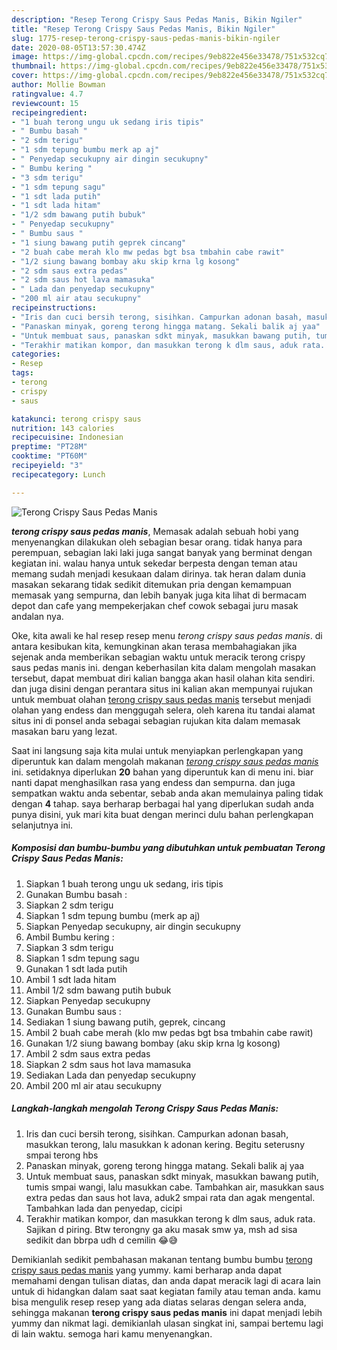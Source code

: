 ```yaml
---
description: "Resep Terong Crispy Saus Pedas Manis, Bikin Ngiler"
title: "Resep Terong Crispy Saus Pedas Manis, Bikin Ngiler"
slug: 1775-resep-terong-crispy-saus-pedas-manis-bikin-ngiler
date: 2020-08-05T13:57:30.474Z
image: https://img-global.cpcdn.com/recipes/9eb822e456e33478/751x532cq70/terong-crispy-saus-pedas-manis-foto-resep-utama.jpg
thumbnail: https://img-global.cpcdn.com/recipes/9eb822e456e33478/751x532cq70/terong-crispy-saus-pedas-manis-foto-resep-utama.jpg
cover: https://img-global.cpcdn.com/recipes/9eb822e456e33478/751x532cq70/terong-crispy-saus-pedas-manis-foto-resep-utama.jpg
author: Mollie Bowman
ratingvalue: 4.7
reviewcount: 15
recipeingredient:
- "1 buah terong ungu uk sedang iris tipis"
- " Bumbu basah "
- "2 sdm terigu"
- "1 sdm tepung bumbu merk ap aj"
- " Penyedap secukupny air dingin secukupny"
- " Bumbu kering "
- "3 sdm terigu"
- "1 sdm tepung sagu"
- "1 sdt lada putih"
- "1 sdt lada hitam"
- "1/2 sdm bawang putih bubuk"
- " Penyedap secukupny"
- " Bumbu saus "
- "1 siung bawang putih geprek cincang"
- "2 buah cabe merah klo mw pedas bgt bsa tmbahin cabe rawit"
- "1/2 siung bawang bombay aku skip krna lg kosong"
- "2 sdm saus extra pedas"
- "2 sdm saus hot lava mamasuka"
- " Lada dan penyedap secukupny"
- "200 ml air atau secukupny"
recipeinstructions:
- "Iris dan cuci bersih terong, sisihkan. Campurkan adonan basah, masukkan terong, lalu masukkan k adonan kering. Begitu seterusny smpai terong hbs"
- "Panaskan minyak, goreng terong hingga matang. Sekali balik aj yaa"
- "Untuk membuat saus, panaskan sdkt minyak, masukkan bawang putih, tumis smpai wangi, lalu masukkan cabe. Tambahkan air, masukkan saus extra pedas dan saus hot lava, aduk2 smpai rata dan agak mengental. Tambahkan lada dan penyedap, cicipi"
- "Terakhir matikan kompor, dan masukkan terong k dlm saus, aduk rata. Sajikan d piring. Btw terongny ga aku masak smw ya, msh ad sisa sedikit dan bbrpa udh d cemilin 😂😅"
categories:
- Resep
tags:
- terong
- crispy
- saus

katakunci: terong crispy saus 
nutrition: 143 calories
recipecuisine: Indonesian
preptime: "PT28M"
cooktime: "PT60M"
recipeyield: "3"
recipecategory: Lunch

---
```



![Terong Crispy Saus Pedas Manis](https://img-global.cpcdn.com/recipes/9eb822e456e33478/751x532cq70/terong-crispy-saus-pedas-manis-foto-resep-utama.jpg)

<b><i>terong crispy saus pedas manis</i></b>, Memasak adalah sebuah hobi yang menyenangkan dilakukan oleh sebagian besar orang. tidak hanya para perempuan, sebagian laki laki juga sangat banyak yang berminat dengan kegiatan ini. walau hanya untuk sekedar berpesta dengan teman atau memang sudah menjadi kesukaan dalam dirinya. tak heran dalam dunia masakan sekarang tidak sedikit ditemukan pria dengan kemampuan memasak yang sempurna, dan lebih banyak juga kita lihat di bermacam depot dan cafe yang mempekerjakan chef cowok sebagai juru masak andalan nya.



Oke, kita awali ke hal resep resep menu <i>terong crispy saus pedas manis</i>. di antara kesibukan kita, kemungkinan akan terasa membahagiakan jika sejenak anda memberikan sebagian waktu untuk meracik terong crispy saus pedas manis ini. dengan keberhasilan kita dalam mengolah masakan tersebut, dapat membuat diri kalian bangga akan hasil olahan kita sendiri. dan juga disini dengan perantara situs ini kalian akan mempunyai rujukan untuk membuat olahan <u>terong crispy saus pedas manis</u> tersebut menjadi olahan yang endess dan menggugah selera, oleh karena itu tandai alamat situs ini di ponsel anda sebagai sebagian rujukan kita dalam memasak masakan baru yang lezat.


Saat ini langsung saja kita mulai untuk menyiapkan perlengkapan yang diperuntuk kan dalam mengolah makanan <u><i>terong crispy saus pedas manis</i></u> ini. setidaknya diperlukan <b>20</b> bahan yang diperuntuk kan di menu ini. biar nanti dapat menghasilkan rasa yang endess dan sempurna. dan juga sempatkan waktu anda sebentar, sebab anda akan memulainya paling tidak dengan <b>4</b> tahap. saya berharap berbagai hal yang diperlukan sudah anda punya disini, yuk mari kita buat dengan merinci dulu bahan perlengkapan selanjutnya ini.

<!--inarticleads1-->

##### Komposisi dan bumbu-bumbu yang dibutuhkan untuk pembuatan Terong Crispy Saus Pedas Manis:

1. Siapkan 1 buah terong ungu uk sedang, iris tipis
1. Gunakan  Bumbu basah :
1. Siapkan 2 sdm terigu
1. Siapkan 1 sdm tepung bumbu (merk ap aj)
1. Siapkan  Penyedap secukupny, air dingin secukupny
1. Ambil  Bumbu kering :
1. Siapkan 3 sdm terigu
1. Siapkan 1 sdm tepung sagu
1. Gunakan 1 sdt lada putih
1. Ambil 1 sdt lada hitam
1. Ambil 1/2 sdm bawang putih bubuk
1. Siapkan  Penyedap secukupny
1. Gunakan  Bumbu saus :
1. Sediakan 1 siung bawang putih, geprek, cincang
1. Ambil 2 buah cabe merah (klo mw pedas bgt bsa tmbahin cabe rawit)
1. Gunakan 1/2 siung bawang bombay (aku skip krna lg kosong)
1. Ambil 2 sdm saus extra pedas
1. Siapkan 2 sdm saus hot lava mamasuka
1. Sediakan  Lada dan penyedap secukupny
1. Ambil 200 ml air atau secukupny




<!--inarticleads2-->

##### Langkah-langkah mengolah Terong Crispy Saus Pedas Manis:

1. Iris dan cuci bersih terong, sisihkan. Campurkan adonan basah, masukkan terong, lalu masukkan k adonan kering. Begitu seterusny smpai terong hbs
1. Panaskan minyak, goreng terong hingga matang. Sekali balik aj yaa
1. Untuk membuat saus, panaskan sdkt minyak, masukkan bawang putih, tumis smpai wangi, lalu masukkan cabe. Tambahkan air, masukkan saus extra pedas dan saus hot lava, aduk2 smpai rata dan agak mengental. Tambahkan lada dan penyedap, cicipi
1. Terakhir matikan kompor, dan masukkan terong k dlm saus, aduk rata. Sajikan d piring. Btw terongny ga aku masak smw ya, msh ad sisa sedikit dan bbrpa udh d cemilin 😂😅




Demikianlah sedikit pembahasan makanan tentang bumbu bumbu <u>terong crispy saus pedas manis</u> yang yummy. kami berharap anda dapat memahami dengan tulisan diatas, dan anda dapat meracik lagi di acara lain untuk di hidangkan dalam saat saat kegiatan family atau teman anda. kamu bisa mengulik resep resep yang ada diatas selaras dengan selera anda, sehingga makanan <b>terong crispy saus pedas manis</b> ini dapat menjadi lebih yummy dan nikmat lagi. demikianlah ulasan singkat ini, sampai bertemu lagi di lain waktu. semoga hari kamu menyenangkan.
